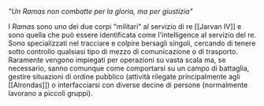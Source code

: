 *"Un Ramas non combatte per la gloria, ma per giustizia"*

I *Ramas* sono uno dei due corpi "militari" al servizio di re [[Jarvan IV]] e sono quella che può essere identificata come l'intelligence al servizio del re. Sono specializzati nel tracciare e colpire bersagli singoli, cercando di tenere sotto controllo qualsiasi tipo di mezzo di comunicazione o di trasporto. Raramente vengono impiegati per operazioni su vasta scala ma, se necessario, sanno comunque come comportarsi su un campo di battaglia, gestire situazioni di ordine pubblico (attività rilegate principalmente agli [[Alrondas]]) o interfacciarsi con diverse decine di persone (normalmente lavorano a piccoli gruppi). 